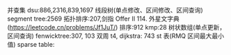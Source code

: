 并查集 dsu:886,2316,839,1697
线段树(单点修改、区间修改、区间查询) segment tree:2569
拓扑排序:207,剑指 Offer II 114. 外星文字典(https://leetcode.cn/problems/Jf1JuT/)
排序:912
kmp:28
树状数组(单点更新，区间查询) fenwicktree:307, 103 双周 t4,
dijkstra: 743
st 表(RMQ 区间最大最小值) sparse table:

